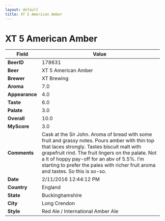 ```yaml
---
layout: default
title: XT 5 American Amber
---
```


# XT 5 American Amber

| Field         | Value     |
|---------------|-----------|
| **BeerID** | 178631 |
| **Beer** | XT 5 American Amber |
| **Brewer** | XT Brewing |
| **Aroma** | 7.0 |
| **Appearance** | 4.0 |
| **Taste** | 6.0 |
| **Palate** | 3.0 |
| **Overall** | 10.0 |
| **MyScore** | 3.0 |
| **Comments** | Cask at the Sir John. Aroma of bread with some fruit and grassy notes. Pours amber with thin top that laces strongly. Tastes biscuit malt with grapefruit rind. The fruit lingers on the palate. Not a lt of hoppy pay-off for an abv of 5.5%. I’m starting to prefer the pales with richer fruit aroma and tastes. So this is so-so. |
| **Date** | 2/11/2016 12:44:12 PM |
| **Country** | England |
| **State** | Buckinghamshire |
| **City** | Long Crendon |
| **Style** | Red Ale / International Amber Ale |
